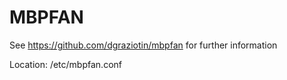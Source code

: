 # MBPFAN

See https://github.com/dgraziotin/mbpfan for further information

Location: /etc/mbpfan.conf
